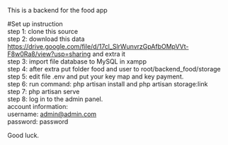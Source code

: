 This is a backend for the food app

#Set up instruction  
step 1: clone this source   
step 2: download this data https://drive.google.com/file/d/17cl_SlrWunvrzGpAfbOMpVVt-F8w0Ra8/view?usp=sharing and extra it  
step 3: import file database to MySQL in xampp  
step 4: after extra put folder food and user to root/backend_food/storage  
step 5: edit file .env and put your key map and key payment.  
step 6: run command: php artisan install and php artisan storage:link  
step 7: php artisan serve  
step 8: log in to the admin panel.  
account information:  
username: admin@admin.com  
password: password  

Good luck.


